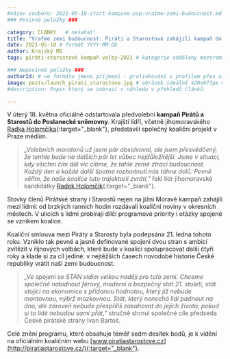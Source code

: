```yaml
---
#název souboru: 2021-05-18-start-kampane-psp-vratme-zemi-budoucnost.md
### Povinné položky ###

category: CLANKY   # nešahat!
title: "Vraťme zemi budoucnost: Piráti a Starostové zahájili kampaň do sněmovny"
date: 2021-05-18 # formát YYYY-MM-DD
author: Krajský MO
tags: piráti-starostové kampaň volby-2021 # kategorie odděleny mezerami, např. volby zemědělství životní-prostředí piráti (viz https://jihomoravsky.pirati.cz/tags/)

### Nepovinné položky ###
authorId: # ve formátu jmeno.prijmeni - prolinkování s profilem přes uid
image: posts/launch_pirati_starostove.jpg # obrázek ideálně 420x677px minifikovaný přes https://tinypng.com/
#description: Popis který se zobrazí v náhledu v přehledů článků.

---
```


V úterý 18. května oficiálně odstartovala předvolební **kampaň Pirátů a Starostů do Poslanecké sněmovny**. Krajští lídři, včetně jihomoravského [Radka Holomčíka](https://www.piratiastarostove.cz/kandidati/mgr-radek-holomcik/){:target="_blank"}, představili společný koaliční projekt v Praze médiím. 

> *„Volebních maratonů už jsem pár absolvoval, ale jsem přesvědčený, že tenhle bude na dalších pár let vůbec nejdůležitější. Jsme v situaci, kdy všichni čím dál víc cítíme, že tahle země ztrácí budoucnost. Každý den a každé další špatné rozhodnutí nás táhne dolů. Pevně věřím, že naše koalice tuto trajektorii zvrátí,”* řekl lídr jihomoravské kandidátky [Radek Holomčík](https://www.piratiastarostove.cz/kandidati/mgr-radek-holomcik/){:target="_blank"}.
> 

Stovky členů Pirátské strany i Starostů nejen na jižní Moravě kampaň zahájili mezi lidmi: od brzkých ranních hodin rozdávali koaliční noviny v okresních městech. V ulicích s lidmi probírají dílčí programové priority i otázky spojené se vznikem koalice. 

Koaliční smlouva mezi Piráty a Starosty byla podepsána 21. ledna tohoto roku. Vzniklo tak pevné a jasně definované spojení dvou stran s ambicí zvítězit v říjnových volbách, které bude v koalici spolupracovat další čtyři roky a klade si za cíl jediné: v nejtěžších časech novodobé historie České republiky vrátit naší zemi budoucnost.

> *„Ve spojení se STAN vidím velkou naději pro tuto zemi. Chceme společně nabídnout férový, moderní a bezpečný stát 21. století, stát stojící na ekonomice s přidanou hodnotou, který již nebude montovnou, nýbrž mozkovnou. Stát, který nenechá lidi padnout na dno, ale zároveň nebude přespříliš zasahovat do jejich života, pokud si to lidé nebudou sami přát,”* stručně shrnul společné cíle předseda České pirátské strany Ivan Bartoš.
>

Celé znění programu, které obsahuje téměř sedm desítek bodů, je k vidění na oficiálním koaličním webu [www.piratiastarostove.cz](http://piratiastarostove.cz/){:target="_blank"}.
